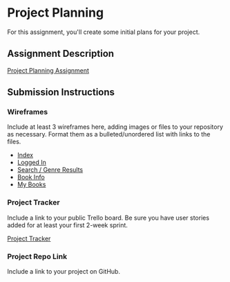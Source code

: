 # Project Planning
For this assignment, you'll create some initial plans for your project.

## Assignment Description
[Project Planning Assignment](https://education.launchcode.org/liftoff/modules/assignments/project-planning)

## Submission Instructions

### Wireframes

Include at least 3 wireframes here, adding images or files to your repository as necessary. Format them as a bulleted/unordered list with links to the files.
* [Index](https://github.com/blitric/liftoff-assignments/blob/master/P3-Project_Planning/index.png)
* [Logged In](https://github.com/blitric/liftoff-assignments/blob/master/P3-Project_Planning/logged-in.png)
* [Search / Genre Results](https://github.com/blitric/liftoff-assignments/blob/master/P3-Project_Planning/search-genre-results.png)
* [Book Info](https://github.com/blitric/liftoff-assignments/blob/master/P3-Project_Planning/book-info.png)
* [My Books](https://github.com/blitric/liftoff-assignments/blob/master/P3-Project_Planning/my-books.png)

### Project Tracker

Include a link to your public Trello board. Be sure you have user stories added for at least your first 2-week sprint.

[Project Tracker](https://trello.com/b/tD8EuOSp/liftoff-project)

### Project Repo Link

Include a link to your project on GitHub.
